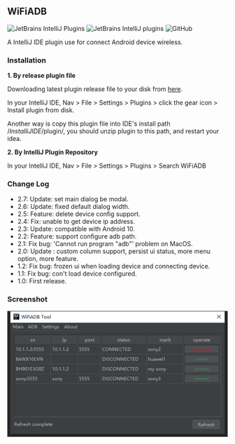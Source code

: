 ## WiFiADB

![JetBrains IntelliJ Plugins](https://img.shields.io/jetbrains/plugin/v/13156-android-wifiadb)
![JetBrains IntelliJ plugins](https://img.shields.io/jetbrains/plugin/d/13156-android-wifiadb) 
![GitHub](https://img.shields.io/github/license/MrDenua/WiFiADB) 

A IntelliJ IDE plugin use for connect Android device wireless.

### Installation

**1. By release plugin file**

Downloading latest plugin release file to your disk from [here](https://github.com/MrDenua/WiFiADB/releases).

In your IntelliJ IDE, Nav > File > Settings > Plugins > click the gear icon > Install plugin from disk.

Another way is copy this plugin file into IDE's install path /_InstalliJIDE_/plugin/, you should unzip plugin to this path, and restart your idea. 

**2. By IntelliJ Plugin Repository**

In your IntelliJ IDE, Nav > File > Settings > Plugins > Search WiFiADB

### Change Log


- 2.7: Update: set main dialog be modal.
- 2.6: Update: fixed default dialog width.
- 2.5: Feature: delete device config support.
- 2.4: Fix: unable to get device ip address.
- 2.3: Update: compatible with Android 10.
- 2.2: Feature: support configure adb path.
- 2.1: Fix bug: 'Cannot run program "adb"' problem on MacOS.
- 2.0: Update : custom column support, persist ui status, more menu option, more feature.
- 1.2: Fix bug: frozen ui when loading device and connecting device.
- 1.1: Fix bug: con't load device configured.
- 1.0: First release.

### Screenshot

![WiFiADB](https://raw.githubusercontent.com/MrDenua/WiFiADB/master/screen_shot/adb_wifi.png)
